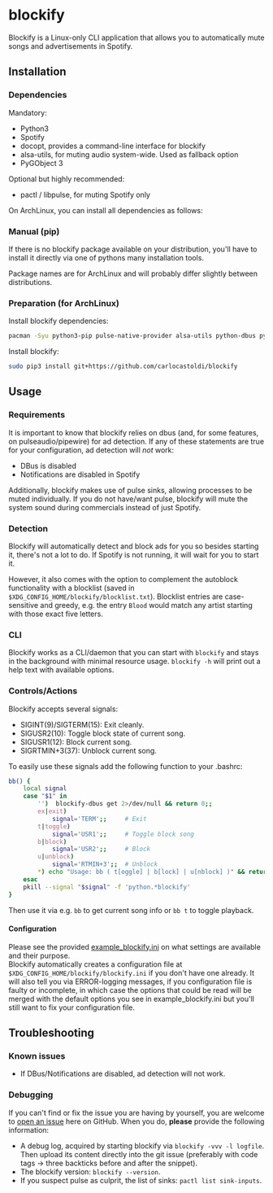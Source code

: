 # blockify

Blockify is a Linux-only CLI application that allows you to automatically mute songs and advertisements in Spotify.

## Installation

### Dependencies

Mandatory:
  - Python3
  - Spotify
  - docopt, provides a command-line interface for blockify
  - alsa-utils, for muting audio system-wide. Used as fallback option
  - PyGObject 3

Optional but highly recommended:
  - pactl / libpulse, for muting Spotify only

On ArchLinux, you can install all dependencies as follows:  


### Manual (pip)

If there is no blockify package available on your distribution, you'll have to install it directly via one of pythons many installation tools.  

Package names are for ArchLinux and will probably differ slightly between distributions.

### Preparation (for ArchLinux)

Install blockify dependencies:
```bash
pacman -Syu python3-pip pulse-native-provider alsa-utils python-dbus python-gobject python-docopt
```

Install blockify:
```bash
sudo pip3 install git+https://github.com/carlocastoldi/blockify
```

## Usage

### Requirements

It is important to know that blockify relies on dbus (and, for some features, on pulseaudio/pipewire) for ad detection.
If any of these statements are true for your configuration, ad detection will _not_ work:
* DBus is disabled
* Notifications are disabled in Spotify

Additionally, blockify makes use of pulse sinks, allowing processes to be muted individually.
If you do not have/want pulse, blockify will mute the system sound during commercials instead of just Spotify.

### Detection

Blockify will automatically detect and block ads for you so besides starting it, there's not a lot to do. If Spotify is not running, it will wait for you to start it.

However, it also comes with the option to complement the autoblock functionality with a blocklist (saved in `$XDG_CONFIG_HOME/blockify/blocklist.txt`).
Blocklist entries are case-sensitive and greedy, e.g. the entry `Blood` would match any artist starting with those exact five letters.

### CLI

Blockify works as a CLI/daemon that you can start with `blockify` and stays in the background with minimal resource usage.
`blockify -h` will print out a help text with available options.

### Controls/Actions

Blockify accepts several signals:
* SIGINT(9)/SIGTERM(15): Exit cleanly.
* SIGUSR2(10): Toggle block state of current song.
* SIGUSR1(12): Block current song.
* SIGRTMIN+3(37): Unblock current song.

To easily use these signals add the following function to your .bashrc:
```bash
bb() {
    local signal
    case "$1" in
        '')  blockify-dbus get 2>/dev/null && return 0;;
        ex|exit)
            signal='TERM';;     # Exit
        t|toggle)
            signal='USR1';;     # Toggle block song
        b|block)
            signal='USR2';;     # Block
        u|unblock)
            signal='RTMIN+3';;  # Unblock
        *) echo "Usage: bb ( t[oggle] | b[lock] | u[nblock] )" && return 0;;
    esac
    pkill --signal "$signal" -f 'python.*blockify'
}
```
Then use it via e.g. `bb` to get current song info or `bb t` to toggle playback.

#### Configuration

Please see the provided [example_blockify.ini](https://github.com/serialoverflow/blockify/blob/master/blockify/data/example_blockify.ini) on what settings are available and their purpose.  
Blockify automatically creates a configuration file at `$XDG_CONFIG_HOME/blockify/blockify.ini` if you don't have one already. It will also tell you via ERROR-logging messages, if you configuration file is faulty or incomplete, in which case the options that could be read will be merged with the default options you see in example_blockify.ini but you'll still want to fix your configuration file.  

## Troubleshooting

### Known issues

- If DBus/Notifications are disabled, ad detection will not work.

### Debugging

If you can't find or fix the issue you are having by yourself, you are welcome to [open an issue](https://github.com/carlocastoldi/blockify/issues/new) here on GitHub. When you do, **please** provide the following information:
- A debug log, acquired by starting blockify via `blockify -vvv -l logfile`. Then upload its content directly into the git issue (preferably with code tags -> three backticks before and after the snippet).
- The blockify version: `blockify --version`.
- If you suspect pulse as culprit, the list of sinks: `pactl list sink-inputs`.